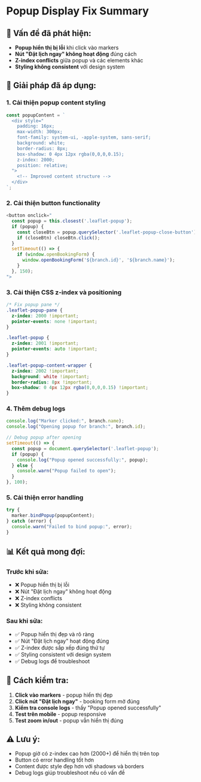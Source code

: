 # Popup Display Fix Summary

## 🚨 **Vấn đề đã phát hiện:**
- **Popup hiển thị bị lỗi** khi click vào markers
- **Nút "Đặt lịch ngay" không hoạt động** đúng cách
- **Z-index conflicts** giữa popup và các elements khác
- **Styling không consistent** với design system

## 🔧 **Giải pháp đã áp dụng:**

### 1. **Cải thiện popup content styling**
```javascript
const popupContent = `
  <div style="
    padding: 16px; 
    max-width: 300px; 
    font-family: system-ui, -apple-system, sans-serif;
    background: white;
    border-radius: 8px;
    box-shadow: 0 4px 12px rgba(0,0,0,0.15);
    z-index: 2000;
    position: relative;
  ">
    <!-- Improved content structure -->
  </div>
`;
```

### 2. **Cải thiện button functionality**
```javascript
<button onclick="
  const popup = this.closest('.leaflet-popup');
  if (popup) {
    const closeBtn = popup.querySelector('.leaflet-popup-close-button');
    if (closeBtn) closeBtn.click();
  }
  setTimeout(() => {
    if (window.openBookingForm) {
      window.openBookingForm('${branch.id}', '${branch.name}');
    }
  }, 150);
">
```

### 3. **Cải thiện CSS z-index và positioning**
```css
/* Fix popup pane */
.leaflet-popup-pane {
  z-index: 2000 !important;
  pointer-events: none !important;
}

.leaflet-popup {
  z-index: 2001 !important;
  pointer-events: auto !important;
}

.leaflet-popup-content-wrapper {
  z-index: 2002 !important;
  background: white !important;
  border-radius: 8px !important;
  box-shadow: 0 4px 12px rgba(0,0,0,0.15) !important;
}
```

### 4. **Thêm debug logs**
```javascript
console.log("Marker clicked:", branch.name);
console.log("Opening popup for branch:", branch.id);

// Debug popup after opening
setTimeout(() => {
  const popup = document.querySelector('.leaflet-popup');
  if (popup) {
    console.log("Popup opened successfully:", popup);
  } else {
    console.warn("Popup failed to open");
  }
}, 100);
```

### 5. **Cải thiện error handling**
```javascript
try {
  marker.bindPopup(popupContent);
} catch (error) {
  console.warn("Failed to bind popup:", error);
}
```

## 📊 **Kết quả mong đợi:**

### Trước khi sửa:
- ❌ Popup hiển thị bị lỗi
- ❌ Nút "Đặt lịch ngay" không hoạt động
- ❌ Z-index conflicts
- ❌ Styling không consistent

### Sau khi sửa:
- ✅ Popup hiển thị đẹp và rõ ràng
- ✅ Nút "Đặt lịch ngay" hoạt động đúng
- ✅ Z-index được sắp xếp đúng thứ tự
- ✅ Styling consistent với design system
- ✅ Debug logs để troubleshoot

## 🎯 **Cách kiểm tra:**

1. **Click vào markers** - popup hiển thị đẹp
2. **Click nút "Đặt lịch ngay"** - booking form mở đúng
3. **Kiểm tra console logs** - thấy "Popup opened successfully"
4. **Test trên mobile** - popup responsive
5. **Test zoom in/out** - popup vẫn hiển thị đúng

## ⚠️ **Lưu ý:**

- Popup giờ có z-index cao hơn (2000+) để hiển thị trên top
- Button có error handling tốt hơn
- Content được style đẹp hơn với shadows và borders
- Debug logs giúp troubleshoot nếu có vấn đề

